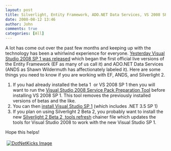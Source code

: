 ```yaml
---
layout: post
title: Silverlight, Entity Framework, ADO.NET Data Services, VS 2008 SP 1 … phew!
date: 2008-08-12 13:46
author: John
comments: true
categories: [All]
---
```

<p></p>  <p></p>  <p>A lot has come out over the past few months and keeping up with the technology has been a whirlwind experience for everyone. <a href="/all/visual-studio-2008-service-pack-1-is-on-msdn-today/">Yesterday Visual Studio 2008 SP 1 was released</a> which began the first official live versions of the Entity Framework (EF as many of us call it) and ADO.NET Data Services (ANDS as Shawn Wildermuth has affectionately labeled it). Here are some things you need to know if you are working with EF, ANDS, and Silverlight 2.</p>  <ol>   <li>If you had already installed the beta 1&#160; or VS 2008 SP 1 then you will want to run the <a href="http://www.microsoft.com/downloads/details.aspx?FamilyId=A494B0E0-EB07-4FF1-A21C-A4663E456D9D&amp;displaylang=en">Visual Studio 2008 Service Pack Preparation Tool</a> before installing VS 2008 SP 1. This tool removes the previously installed versions of betas and the like.</li>    <li>You can then <a href="http://www.microsoft.com/downloads/details.aspx?FamilyId=FBEE1648-7106-44A7-9649-6D9F6D58056E&amp;displaylang=en">install Visual Studio SP 1</a> (which includes .NET 3.5 SP 1)</li>    <li>If you plan on using Silverlight 2 Beta 2, you probably want to install the new <a href="http://www.microsoft.com/downloads/details.aspx?FamilyId=50A9EC01-267B-4521-B7D7-C0DBA8866434&amp;displaylang=en">Silverlight 2 Beta 2&#160; tools refresh</a> chainer file which updates the tools for Visual Studio 2008 to work with the new Visual Studio SP 1.</li> </ol>  <p></p>  <p></p>  <p></p>  <p></p>  <p></p>  <p></p>  <p>Hope this helps!</p><div class="wlWriterHeaderFooter" style="text-align:left; margin:0px; padding:4px 4px 4px 4px;"><a href="http://www.dotnetkicks.com/kick/?url=/all/silverlight-entity-framework-ado-net-data-services-vs-2008-sp-1-hellip-phew/"><img src="http://www.dotnetkicks.com/Services/Images/KickItImageGenerator.ashx?url=/all/silverlight-entity-framework-ado-net-data-services-vs-2008-sp-1-hellip-phew/&amp;bgcolor=0080C0&amp;fgcolor=FFFFFF&amp;border=000000&amp;cbgcolor=D4E1ED&amp;cfgcolor=000000" alt="DotNetKicks Image" border="0/"></a></div><div class="wlWriterHeaderFooter" style="text-align:left; margin:0px; padding:4px 4px 4px 4px;"><script type="text/javascript">var dzone_url = '/all/silverlight-entity-framework-ado-net-data-services-vs-2008-sp-1-hellip-phew/';</script><script type="text/javascript">var dzone_title = 'Silverlight, Entity Framework, ADO.NET Data Services, VS 2008 SP 1 … phew!';</script><script type="text/javascript">var dzone_blurb = 'Silverlight, Entity Framework, ADO.NET Data Services, VS 2008 SP 1 … phew!';</script><script type="text/javascript">var dzone_style = '1';</script><script language="javascript" src="http://widgets.dzone.com/widgets/zoneit.js"></script> </div>

